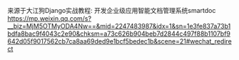 来源于大江狗Django实战教程: 开发企业级应用智能文档管理系统smartdoc
https://mp.weixin.qq.com/s?__biz=MjM5OTMyODA4Nw==&mid=2247483987&idx=1&sn=1e3fe837a73b1bdfa8bac9f4043c2e90&chksm=a73c626b904beb7d2844c497f88b1107bf9642d05f9017562cb7ca8aa69ded9e1bcf5bedec1b&scene=21#wechat_redirect
